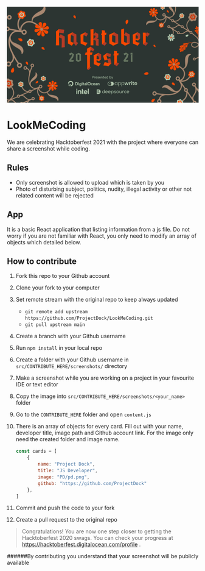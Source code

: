 ![alt text](src/assets/images/hacktoberfest21_campaign-banner.webp)
# LookMeCoding
We are celebrating Hacktoberfest 2021 with the project where everyone can share a screenshot while coding.

## Rules
- Only screenshot is allowed to upload which is taken by you
- Photo of disturbing subject, politics, nudity, illegal activity or other not related content will be rejected

## App
It is a basic React application that listing information from a js file. Do not worry if you are not familiar with React, you only need to modify an array of objects which detailed below.

## How to contribute

1. Fork this repo to your Github account

2. Clone your fork to your computer

3. Set remote stream with the original repo to keep always updated

   - `git remote add upstream https://github.com/ProjectDock/LookMeCoding.git`
   - `git pull upstream main`

4. Create a branch with your Github username

5. Run `npm install` in your local repo

6. Create a folder with your Github username in `src/CONTRIBUTE_HERE/screenshots/` directory

7. Make a screenshot while you are working on a project in your favourite IDE or text editor

8. Copy the image into `src/CONTRIBUTE_HERE/screenshots/<your_name>` folder

9. Go to the `CONTRIBUTE_HERE` folder and open `content.js`

10. There is an array of objects for every card. Fill out with your name, developer title, image path and Github account link. For the image only need the created folder and image name.

    ```js
    const cards = [
        {
            name: "Project Dock",
            title: "JS Developer",
            image: "PD/pd.png",
            github: "https://github.com/ProjectDock"
        },
    ]
    ```

11. Commit and push the code to your fork

12. Create a pull request to the original repo


> Congratulations! You are now one step closer to getting the Hacktoberfest 2020 swags. You can check your progress at <https://hacktoberfest.digitalocean.com/profile> .

######By contributing you understand that your screenshot will be publicly available
